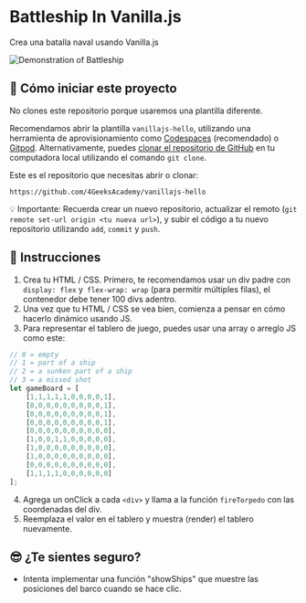 <!--hide-->
# Battleship In Vanilla.js
<!--endhide-->

Crea una batalla naval usando Vanilla.js

![Demonstration of Battleship](https://github.com/breatheco-de/exercise-battleship-vanillajs/blob/master/preview.gif?raw=true)

<onlyfor saas="false" withBanner="false">
 
## 🌱  Cómo iniciar este proyecto

No clones este repositorio porque usaremos una plantilla diferente.  

Recomendamos abrir la plantilla `vanillajs-hello`, utilizando una herramienta de aprovisionamiento como [Codespaces](https://4geeks.com/lesson/what-is-github-codespaces) (recomendado) o [Gitpod](https://4geeks.com/lesson/how-to-use-gitpod). Alternativamente, puedes [clonar el repositorio de GitHub](https://4geeks.com/how-to/github-clone-repository) en tu computadora local utilizando el comando `git clone`.  

Este es el repositorio que necesitas abrir o clonar:  

```
https://github.com/4GeeksAcademy/vanillajs-hello  
```  

💡 Importante: Recuerda crear un nuevo repositorio, actualizar el remoto (`git remote set-url origin <tu nueva url>`), y subir el código a tu nuevo repositorio utilizando `add`, `commit` y `push`.  

</onlyfor>

## 📝 Instrucciones

1. Crea tu HTML / CSS. Primero, te recomendamos usar un div padre con `display: flex` y` flex-wrap: wrap` (para permitir múltiples filas), el contenedor debe tener 100 divs adentro.
2. Una vez que tu HTML / CSS se vea bien, comienza a pensar en cómo hacerlo dinámico usando JS.
3. Para representar el tablero de juego, puedes usar una array o arreglo JS como este:

```js
// 0 = empty
// 1 = part of a ship
// 2 = a sunken part of a ship
// 3 = a missed shot
let gameBoard = [
    [1,1,1,1,1,0,0,0,0,1],
    [0,0,0,0,0,0,0,0,0,1],
    [0,0,0,0,0,0,0,0,0,1],
    [0,0,0,0,0,0,0,0,0,1],
    [0,0,0,0,0,0,0,0,0,0],
    [1,0,0,1,1,0,0,0,0,0],
    [1,0,0,0,0,0,0,0,0,0],
    [1,0,0,0,0,0,0,0,0,0],
    [0,0,0,0,0,0,0,0,0,0],
    [1,1,1,1,0,0,0,0,0,0]
];
```

4. Agrega un onClick a cada `<div>` y llama a la función `fireTorpedo` con las coordenadas del div.
5. Reemplaza el valor en el tablero y muestra (render) el tablero nuevamente.

## 😎 ¿Te sientes seguro?

+ Intenta implementar una función "showShips" que muestre las posiciones del barco cuando se hace clic.

